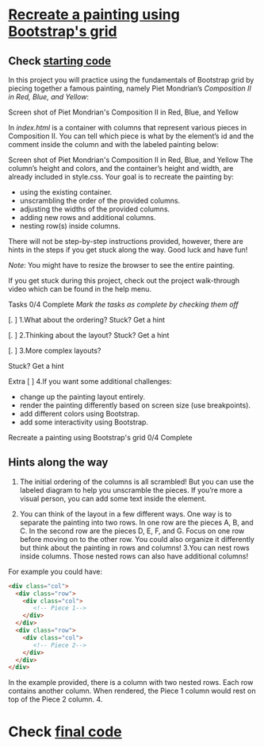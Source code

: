 # [Recreate a painting using Bootstrap's grid](https://www.codecademy.com/courses/learn-bootstrap/projects/bootstrap-grid-painting)
## Check [starting code](https://github.com/kimchirice/codecademy/tree/main/bootstrap/composition_II_in_Red/starting_code)
In this project you will practice using the fundamentals of Bootstrap grid by piecing together a famous painting, namely Piet Mondrian’s _Composition II in Red, Blue, and Yellow_:

Screen shot of Piet Mondrian's Composition II in Red, Blue, and Yellow

In *index.html* is a container with columns that represent various pieces in Composition II. You can tell which piece is what by the element’s id and the comment inside the column and with the labeled painting below:

Screen shot of Piet Mondrian's Composition II in Red, Blue, and Yellow
The column’s height and colors, and the container’s height and width, are already included in style.css. Your goal is to recreate the painting by:

* using the existing container.
* unscrambling the order of the provided columns.
* adjusting the widths of the provided columns.
* adding new rows and additional columns.
* nesting row(s) inside columns.

There will not be step-by-step instructions provided, however, there are hints in the steps if you get stuck along the way. Good luck and have fun!

*Note*: You might have to resize the browser to see the entire painting.

If you get stuck during this project, check out the project walk-through video which can be found in the help menu.

Tasks 0/4 Complete
_Mark the tasks as complete by checking them off_



  [. ] 1.What about the ordering?
  Stuck? Get a hint

  [. ] 2.Thinking about the layout?
  Stuck? Get a hint

  [. ] 3.More complex layouts?

Stuck? Get a hint


Extra
[  ] 4.If you want some additional challenges:
  * change up the painting layout entirely.
  * render the painting differently based on screen size (use breakpoints).
  * add different colors using Bootstrap.
  * add some interactivity using Bootstrap.



Recreate a painting using Bootstrap's grid
0/4 Complete

## Hints along the way
1. The initial ordering of the columns is all scrambled! But you can use the labeled diagram to help you unscramble the pieces.
  If you’re more a visual person, you can add some text inside the element.

2. You can think of the layout in a few different ways. One way is to separate the painting into two rows.
  In one row are the pieces A, B, and C.
  In the second row are the pieces D, E, F, and G.
  Focus on one row before moving on to the other row.
  You could also organize it differently but think about the painting in rows and columns! 
3.You can nest rows inside columns. Those nested rows can also have additional columns!

For example you could have:
```html
<div class="col">
  <div class="row">
    <div class="col">
       <!-- Piece 1-->
    </div>
  </div>
  <div class="row">
    <div class="col">
       <!-- Piece 2-->
    </div>
  </div>
</div>
```
In the example provided, there is a column with two nested rows. Each row contains another column. When rendered, the Piece 1 column would rest on top of the Piece 2 column. 
4. 


# Check [final code](https://github.com/kimchirice/codecademy/tree/main/bootstrap/composition_II_in_Red/final_code)
